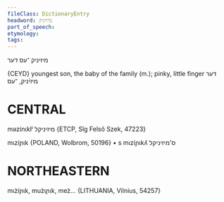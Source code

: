 ```yaml
---
fileClass: DictionaryEntry
headword: מיזיניק
part_of_speech: 
etymology: 
tags: 
---
```

מיזיניק
־עס
דער 

{CEYD}
youngest son, the baby of the family (m.); pinky, little finger דער מיזי֜ניק, ־עס

CENTRAL
========

məzɩ́nɩklʲ מיזיניקל {ETCP, Sîg Felső Szek, 47223}

mɩzɩ́ɲɩk {POLAND, Wolbrom, 50196}
	•	s mɩzɩ́ɲɩkʎ ס'מיזיניקל

NORTHEASTERN
==============

mɩz̀ɩ́ɲɩk, muz̀ɩɲɩk, mez̀… {LITHUANIA, Vilnius, 54257}